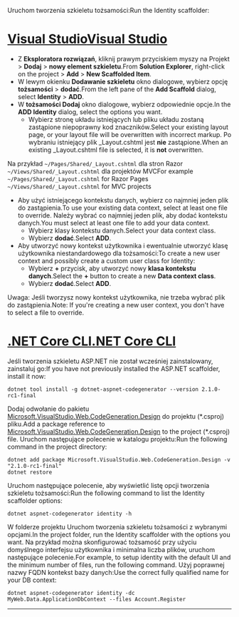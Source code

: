 <span data-ttu-id="35ec8-101">Uruchom tworzenia szkieletu tożsamości:</span><span class="sxs-lookup"><span data-stu-id="35ec8-101">Run the Identity scaffolder:</span></span>

# <a name="visual-studiotabvisual-studio"></a>[<span data-ttu-id="35ec8-102">Visual Studio</span><span class="sxs-lookup"><span data-stu-id="35ec8-102">Visual Studio</span></span>](#tab/visual-studio) 

* <span data-ttu-id="35ec8-103">Z **Eksploratora rozwiązań**, kliknij prawym przyciskiem myszy na Projekt > **Dodaj** > **nowy element szkieletu**.</span><span class="sxs-lookup"><span data-stu-id="35ec8-103">From **Solution Explorer**, right-click on the project > **Add** > **New Scaffolded Item**.</span></span>
* <span data-ttu-id="35ec8-104">W lewym okienku **Dodawanie szkieletu** okno dialogowe, wybierz opcję **tożsamości** > **dodać**.</span><span class="sxs-lookup"><span data-stu-id="35ec8-104">From the left pane of the **Add Scaffold** dialog, select **Identity** > **ADD**.</span></span>
* <span data-ttu-id="35ec8-105">W **tożsamości Dodaj** okno dialogowe, wybierz odpowiednie opcje.</span><span class="sxs-lookup"><span data-stu-id="35ec8-105">In the **ADD Identity** dialog, select the options you want.</span></span>
  * <span data-ttu-id="35ec8-106">Wybierz stronę układu istniejących lub pliku układu zostaną zastąpione niepoprawny kod znaczników.</span><span class="sxs-lookup"><span data-stu-id="35ec8-106">Select your existing layout page, or your layout file will be overwritten with incorrect markup.</span></span> <span data-ttu-id="35ec8-107">Po wybraniu istniejący plik _Layout.cshtml jest **nie** zastąpione.</span><span class="sxs-lookup"><span data-stu-id="35ec8-107">When an existing _Layout.cshtml file is selected, it is **not** overwritten.</span></span>

 <span data-ttu-id="35ec8-108">Na przykład `~/Pages/Shared/_Layout.cshtml` dla stron Razor `~/Views/Shared/_Layout.cshtml` dla projektów MVC</span><span class="sxs-lookup"><span data-stu-id="35ec8-108">For example `~/Pages/Shared/_Layout.cshtml` for Razor Pages `~/Views/Shared/_Layout.cshtml` for MVC projects</span></span> 
* <span data-ttu-id="35ec8-109">Aby użyć istniejącego kontekstu danych, wybierz co najmniej jeden plik do zastąpienia.</span><span class="sxs-lookup"><span data-stu-id="35ec8-109">To use your existing data context, select at least one file to override.</span></span> <span data-ttu-id="35ec8-110">Należy wybrać co najmniej jeden plik, aby dodać kontekstu danych.</span><span class="sxs-lookup"><span data-stu-id="35ec8-110">You must select at least one file to add your data context.</span></span> 
  * <span data-ttu-id="35ec8-111">Wybierz klasy kontekstu danych.</span><span class="sxs-lookup"><span data-stu-id="35ec8-111">Select your data context class.</span></span>
  * <span data-ttu-id="35ec8-112">Wybierz **dodać**.</span><span class="sxs-lookup"><span data-stu-id="35ec8-112">Select **ADD**.</span></span>
* <span data-ttu-id="35ec8-113">Aby utworzyć nowy kontekst użytkownika i ewentualnie utworzyć klasę użytkownika niestandardowego dla tożsamości:</span><span class="sxs-lookup"><span data-stu-id="35ec8-113">To create a new user context and possibly create a custom user class for Identity:</span></span>
  * <span data-ttu-id="35ec8-114">Wybierz **+** przycisk, aby utworzyć nowy **klasa kontekstu danych**.</span><span class="sxs-lookup"><span data-stu-id="35ec8-114">Select the **+** button to create a new **Data context class**.</span></span>
  * <span data-ttu-id="35ec8-115">Wybierz **dodać**.</span><span class="sxs-lookup"><span data-stu-id="35ec8-115">Select **ADD**.</span></span>
  
<span data-ttu-id="35ec8-116">Uwaga: Jeśli tworzysz nowy kontekst użytkownika, nie trzeba wybrać plik do zastąpienia.</span><span class="sxs-lookup"><span data-stu-id="35ec8-116">Note: If you're creating a new user context, you don't have to select a file to override.</span></span>

# <a name="net-core-clitabnetcore-cli"></a>[<span data-ttu-id="35ec8-117">.NET Core CLI</span><span class="sxs-lookup"><span data-stu-id="35ec8-117">.NET Core CLI</span></span>](#tab/netcore-cli)

<span data-ttu-id="35ec8-118">Jeśli tworzenia szkieletu ASP.NET nie został wcześniej zainstalowany, zainstaluj go:</span><span class="sxs-lookup"><span data-stu-id="35ec8-118">If you have not previously installed the ASP.NET scaffolder, install it now:</span></span>

```cli
dotnet tool install -g dotnet-aspnet-codegenerator --version 2.1.0-rc1-final
```

<span data-ttu-id="35ec8-119">Dodaj odwołanie do pakietu [Microsoft.VisualStudio.Web.CodeGeneration.Design](https://www.nuget.org/packages/Microsoft.VisualStudio.Web.CodeGeneration.Design/) do projektu (\*.csproj) pliku.</span><span class="sxs-lookup"><span data-stu-id="35ec8-119">Add a package reference to [Microsoft.VisualStudio.Web.CodeGeneration.Design](https://www.nuget.org/packages/Microsoft.VisualStudio.Web.CodeGeneration.Design/) to the project (\*.csproj) file.</span></span> <span data-ttu-id="35ec8-120">Uruchom następujące polecenie w katalogu projektu:</span><span class="sxs-lookup"><span data-stu-id="35ec8-120">Run the following command in the project directory:</span></span>

```cli
dotnet add package Microsoft.VisualStudio.Web.CodeGeneration.Design -v "2.1.0-rc1-final"
dotnet restore
```

<span data-ttu-id="35ec8-121">Uruchom następujące polecenie, aby wyświetlić listę opcji tworzenia szkieletu tożsamości:</span><span class="sxs-lookup"><span data-stu-id="35ec8-121">Run the following command to list the Identity scaffolder options:</span></span>

```cli
dotnet aspnet-codegenerator identity -h
```

<span data-ttu-id="35ec8-122">W folderze projektu Uruchom tworzenia szkieletu tożsamości z wybranymi opcjami.</span><span class="sxs-lookup"><span data-stu-id="35ec8-122">In the project folder, run the Identity scaffolder with the options you want.</span></span> <span data-ttu-id="35ec8-123">Na przykład można skonfigurować tożsamość przy użyciu domyślnego interfejsu użytkownika i minimalna liczba plików, uruchom następujące polecenie.</span><span class="sxs-lookup"><span data-stu-id="35ec8-123">For example, to setup identity with the default UI and the minimum number of files, run the following command.</span></span> <span data-ttu-id="35ec8-124">Użyj poprawnej nazwy FQDN kontekst bazy danych:</span><span class="sxs-lookup"><span data-stu-id="35ec8-124">Use the correct fully qualified name for your DB context:</span></span>

```cli
dotnet aspnet-codegenerator identity -dc MyWeb.Data.ApplicationDbContext --files Account.Register
```
-------------
